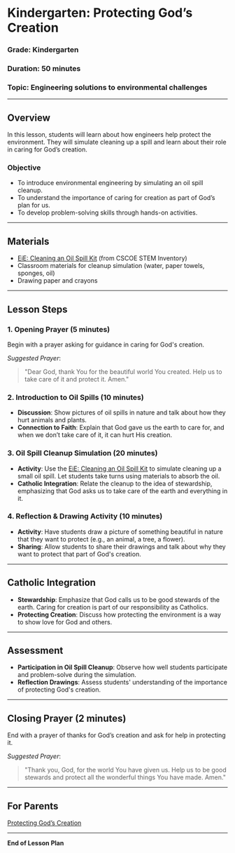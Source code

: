 # Kindergarten: Protecting God’s Creation

### **Grade**: Kindergarten  
### **Duration**: 50 minutes  
### **Topic**: Engineering solutions to environmental challenges

---

## **Overview**
In this lesson, students will learn about how engineers help protect the environment. They will simulate cleaning up a spill and learn about their role in caring for God’s creation.

### **Objective**
- To introduce environmental engineering by simulating an oil spill cleanup.
- To understand the importance of caring for creation as part of God’s plan for us.
- To develop problem-solving skills through hands-on activities.

---

## **Materials**
- [EiE: Cleaning an Oil Spill Kit](https://cscoe.myturn.com/library/) (from CSCOE STEM Inventory)
- Classroom materials for cleanup simulation (water, paper towels, sponges, oil)
- Drawing paper and crayons

---

## **Lesson Steps**

### **1. Opening Prayer (5 minutes)**  
Begin with a prayer asking for guidance in caring for God's creation.

_Suggested Prayer_:
> "Dear God, thank You for the beautiful world You created. Help us to take care of it and protect it. Amen."

### **2. Introduction to Oil Spills (10 minutes)**  
- **Discussion**: Show pictures of oil spills in nature and talk about how they hurt animals and plants.
- **Connection to Faith**: Explain that God gave us the earth to care for, and when we don’t take care of it, it can hurt His creation.

### **3. Oil Spill Cleanup Simulation (20 minutes)**  
- **Activity**: Use the [EiE: Cleaning an Oil Spill Kit](https://cscoe.myturn.com/library/) to simulate cleaning up a small oil spill. Let students take turns using materials to absorb the oil.
- **Catholic Integration**: Relate the cleanup to the idea of stewardship, emphasizing that God asks us to take care of the earth and everything in it.

### **4. Reflection & Drawing Activity (10 minutes)**  
- **Activity**: Have students draw a picture of something beautiful in nature that they want to protect (e.g., an animal, a tree, a flower).
- **Sharing**: Allow students to share their drawings and talk about why they want to protect that part of God's creation.

---

## **Catholic Integration**
- **Stewardship**: Emphasize that God calls us to be good stewards of the earth. Caring for creation is part of our responsibility as Catholics.
- **Protecting Creation**: Discuss how protecting the environment is a way to show love for God and others.

---

## **Assessment**
- **Participation in Oil Spill Cleanup**: Observe how well students participate and problem-solve during the simulation.
- **Reflection Drawings**: Assess students' understanding of the importance of protecting God's creation.

---

## **Closing Prayer (2 minutes)**  
End with a prayer of thanks for God’s creation and ask for help in protecting it.

_Suggested Prayer_:
> "Thank you, God, for the world You have given us. Help us to be good stewards and protect all the wonderful things You have made. Amen."

---

## **For Parents**  
[Protecting God’s Creation](../LessonPlans/Kindergarten/Parent_Resources/Kindergarten_Protecting_Gods_Creation.md)

---

**End of Lesson Plan**

